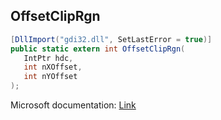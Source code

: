 ## OffsetClipRgn

```csharp
[DllImport("gdi32.dll", SetLastError = true)]
public static extern int OffsetClipRgn(
   IntPtr hdc,
   int nXOffset,
   int nYOffset
);
```

Microsoft documentation: [Link](https://docs.microsoft.com/en-us/windows/win32/api/wingdi/nf-wingdi-offsetcliprgn)
